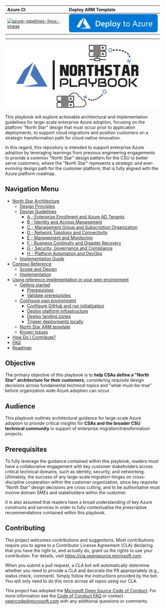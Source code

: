 | Azure CI | Deploy ARM Template |
|:-------------|:--------------|
| [![azure-pipelines-linux-image][]][azure-pipelines-linux-site] | [![Deploy To Azure](https://raw.githubusercontent.com/Azure/azure-quickstart-templates/master/1-CONTRIBUTION-GUIDE/images/deploytoazure.svg?sanitize=true)](https://ms.portal.azure.com/?feature.customportal=false#create/Microsoft.Template/uri/https%3A%2F%2Fraw.githubusercontent.com%2Fkrnese%2FAzureDeploy%2Fmaster%2FARM%2Fdeployments%2Fe2e.json) |

[azure-pipelines-linux-image]: https://dev.azure.com/mscet/CET-NorthStar/_apis/build/status/master/CI%20-%20Linux?branchName=master
[azure-pipelines-linux-site]: https://dev.azure.com/mscet/CET-NorthStar/_build/latest?definitionId=8&branchName=master

- - -

[![North Star Playbook](./docs/media/icon.png "North Star Playbook")](#)

This playbook will explore actionable architectural and implementation guidelines for large-scale enterprise Azure adoption, focusing on the platform "North Star" design that must occur prior to application deployments, to support cloud migrations and position customers on a strategic transformation path for cloud-native innovation.

In this regard, this repository is intended to support enterprise Azure adoption by leveraging learnings from previous engineering engagements to provide a common "North Star" design pattern for the CSU to better serve customers, where the "North Star" represents a strategic and ever-evolving design path for the customer platform, that is fully aligned with the Azure platform roadmap.

## Navigation Menu

* [North Star Architecture](./docs/NorthStar-Architecture.md)
  * [Design Principles](./docs/Design-Principles.md)
  * [Design Guidelines](./docs/Design-Guidelines.md)
    * [A - Enterprise Enrollment and Azure AD Tenants](./docs/A-Enterprise-Enrollment-and-Azure-AD-Tenants.md)
    * [B - Identity and Access Management](./docs/B-Identity-and-Access-Management.md)
    * [C - Management Group and Subscription Organization](./docs/C-Management-Group-and-Subscription-Organization.md)
    * [D - Network Topology and Connectivity](./docs/D-Network-Topology-and-Connectivity.md)
    * [E - Management and Monitoring](./docs/E-Management-and-Monitoring.md)
    * [F - Business Continuity and Disaster Recovery](./docs/F-Business-Continuity-and-Disaster-Recovery.md)
    * [G - Security, Governance and Compliance](./docs/G-Security-Governance-and-Compliance.md)
    * [H - Platform Automation and DevOps](./docs/H-Platform-Automation-and-DevOps.md)
  * [Implementation Guide](./docs/Implementation-Guide.md)
* [Contoso Reference](./docs/Contoso/Readme.md)
  * [Scope and Design](./docs/Contoso/Scope.md)
  * [Implementation](./docs/Contoso/Design.md)
* [Using reference implementation in your own environment](./docs/Deploy/Readme.md)
  * [Getting started](./docs/Deploy/Getting-Started.md)
    * [Prerequisites](./docs/Deploy/Prerequisites.md)
    * [Validate prerequisites](./docs/Deploy/Validate-prereqs.md)
  * [Configure own environment](./docs/Deploy/Using-Reference-Implementation.md)
    * [Configure GitHub and run initialization](./docs/Deploy/Configure-run-initialization.md)
    * [Deploy platform infrastructure](./docs/Deploy/Deploy-platform-infra.md)
    * [Deploy landing zones](./docs/Deploy/Deploy-lz.md)
    * [Trigger deployments locally](./docs/Deploy/Trigger-local-deployment.md)
  * [North Star ARM template](./docs/Deploy/NorthStar-schema.md)
  * [Known Issues](./docs/Deploy/Known-Issues.md)  
* [How Do I Contribute?](./docs/Northstar-Contribution.md)
* [FAQ](./docs/Northstar-FAQ.md)
* [Roadmap](./docs/Northstar-roadmap.md)

## Objective

The primary objective of this playbook is to **help CSAs define a "North Star" architecture for their customers**, considering requisite design decisions across fundamental technical topics and "what-must-be-true" before organization wide Azure adoption can occur.

## Audience

This playbook outlines architectural guidance for large-scale Azure adoption to provide critical insights for **CSAs and the broader CSU technical community** in support of enterprise migration/transformation projects.

## Prerequisites

To fully leverage the guidance contained within this playbook, readers must have a collaborative engagement with key customer stakeholders across critical technical domains, such as identity, security, and networking. Ultimately, the success of any large-scale migration hinges on cross-discipline cooperation within the customer organization, since key requisite "North Star" design decisions are cross cutting, and to be authoritative must involve domain SMEs and stakeholders within the customer.

It is also assumed that readers have a broad understanding of key Azure constructs and services in order to fully contextualise the prescriptive recommendations contained within this playbook.

## Contributing

This project welcomes contributions and suggestions.  Most contributions require you to agree to a
Contributor License Agreement (CLA) declaring that you have the right to, and actually do, grant us
the rights to use your contribution. For details, visit https://cla.opensource.microsoft.com.

When you submit a pull request, a CLA bot will automatically determine whether you need to provide
a CLA and decorate the PR appropriately (e.g., status check, comment). Simply follow the instructions
provided by the bot. You will only need to do this once across all repos using our CLA.

This project has adopted the [Microsoft Open Source Code of Conduct](https://opensource.microsoft.com/codeofconduct/).
For more information see the [Code of Conduct FAQ](https://opensource.microsoft.com/codeofconduct/faq/) or
contact [opencode@microsoft.com](mailto:opencode@microsoft.com) with any additional questions or comments.

